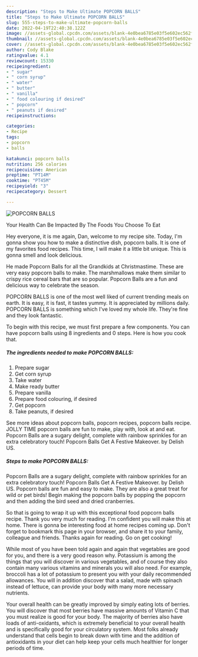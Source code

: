 ```yaml
---
description: "Steps to Make Ultimate POPCORN BALLS"
title: "Steps to Make Ultimate POPCORN BALLS"
slug: 555-steps-to-make-ultimate-popcorn-balls
date: 2022-04-19T22:40:38.122Z
image: //assets-global.cpcdn.com/assets/blank-4e0bea6785e03f5e602ec562f230caae08da540cada707380b4fe1bbebba43da.png
thumbnail: //assets-global.cpcdn.com/assets/blank-4e0bea6785e03f5e602ec562f230caae08da540cada707380b4fe1bbebba43da.png
cover: //assets-global.cpcdn.com/assets/blank-4e0bea6785e03f5e602ec562f230caae08da540cada707380b4fe1bbebba43da.png
author: Cody Blake
ratingvalue: 4.1
reviewcount: 15330
recipeingredient:
- " sugar"
- " corn syrup"
- " water"
- " butter"
- " vanilla"
- " food colouring if desired"
- " popcorn"
- " peanuts if desired"
recipeinstructions:

categories:
- Recipe
tags:
- popcorn
- balls

katakunci: popcorn balls 
nutrition: 256 calories
recipecuisine: American
preptime: "PT14M"
cooktime: "PT45M"
recipeyield: "3"
recipecategory: Dessert

---
```



![POPCORN BALLS](//assets-global.cpcdn.com/assets/blank-4e0bea6785e03f5e602ec562f230caae08da540cada707380b4fe1bbebba43da.png)

Your Health Can Be Impacted By The Foods You Choose To Eat

Hey everyone, it is me again, Dan, welcome to my recipe site. Today, I'm gonna show you how to make a distinctive dish, popcorn balls. It is one of my favorites food recipes. This time, I will make it a little bit unique. This is gonna smell and look delicious.

He made Popcorn Balls for all the Grandkids at Christmastime. These are very easy popcorn balls to make. The marshmallows make them similar to crispy rice cereal bars that are so popular. Popcorn Balls are a fun and delicious way to celebrate the season.

POPCORN BALLS is one of the most well liked of current trending meals on earth. It is easy, it is fast, it tastes yummy. It is appreciated by millions daily. POPCORN BALLS is something which I've loved my whole life. They're fine and they look fantastic.


To begin with this recipe, we must first prepare a few components. You can have popcorn balls using 8 ingredients and 0 steps. Here is how you cook that.

<!--inarticleads1-->

##### The ingredients needed to make POPCORN BALLS:

1. Prepare  sugar
1. Get  corn syrup
1. Take  water
1. Make ready  butter
1. Prepare  vanilla
1. Prepare  food colouring, if desired
1. Get  popcorn
1. Take  peanuts, if desired


See more ideas about popcorn balls, popcorn recipes, popcorn balls recipe. JOLLY TIME popcorn balls are fun to make, play with, look at and eat. Popcorn Balls are a sugary delight, complete with rainbow sprinkles for an extra celebratory touch! Popcorn Balls Get A Festive Makeover. by Delish US. 

<!--inarticleads2-->

##### Steps to make POPCORN BALLS:



Popcorn Balls are a sugary delight, complete with rainbow sprinkles for an extra celebratory touch! Popcorn Balls Get A Festive Makeover. by Delish US. Popcorn balls are fun and easy to make. They are also a great treat for wild or pet birds! Begin making the popcorn balls by popping the popcorn and then adding the bird seed and dried cranberries. 

So that is going to wrap it up with this exceptional food popcorn balls recipe. Thank you very much for reading. I'm confident you will make this at home. There is gonna be interesting food at home recipes coming up. Don't forget to bookmark this page in your browser, and share it to your family, colleague and friends. Thanks again for reading. Go on get cooking!

While most of you have been told again and again that vegetables are good for you, and there is a very good reason why. Potassium is among the things that you will discover in various vegetables, and of course they also contain many various vitamins and minerals you will also need. For example, broccoli has a lot of potassium to present you with your daily recommended allowances. You will in addition discover that a salad, made with spinach instead of lettuce, can provide your body with many more necessary nutrients.

Your overall health can be greatly improved by simply eating lots of berries. You will discover that most berries have massive amounts of Vitamin C that you must realize is good for your body. The majority of berries also have loads of anti-oxidants, which is extremely beneficial to your overall health and is specifically good for your circulatory system. Most folks already understand that cells begin to break down with time and the addition of antioxidants in your diet can help keep your cells much healthier for longer periods of time.
